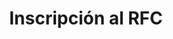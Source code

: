 ---
title: "Inscripción al RFC"
description: "Registro completo de personas físicas y morales ante el SAT con asesoría personalizada para elegir el régimen fiscal más conveniente para tu situación."
shortDescription: "Registro completo de personas físicas y morales ante el SAT. Incluye asesoría para elegir el régimen fiscal más conveniente."
icon: "📋"
price: 1500
priceNote: "desde"
deliveryTime: "3-5 días hábiles"
badge: "Esencial"
featured: true
heroImage: "/images/servicios/inscripcion-rfc.jpg"
ctaText: "Solicitar Servicio"
ctaUrl: "#contacto"
secondaryCtaText: "Consultar Requisitos"
secondaryCtaUrl: "#requisitos"

benefits:
  - title: "Asesoría Personalizada"
    description: "Evaluamos tu situación particular para recomendarte el régimen fiscal que optimice tu carga tributaria."
    icon: "👨‍💼"
  - title: "Trámite Completo"
    description: "Nos encargamos de todo el proceso, desde la preparación de documentos hasta la finalización del trámite ante el SAT."
    icon: "✅"
  - title: "Acompañamiento Post-Registro"
    description: "Te explicamos las obligaciones fiscales que adquieres y los siguientes pasos a realizar."
    icon: "🤝"
  - title: "Verificación de Datos"
    description: "Nos aseguramos que toda la información esté correcta para evitar problemas futuros con el SAT."
    icon: "🔍"

process:
  - title: "Evaluación Inicial"
    description: "Analizamos tu actividad económica, ingresos proyectados y situación particular."
    icon: "📊"
  - title: "Determinación del Régimen Fiscal"
    description: "Te recomendamos el régimen fiscal más conveniente con base en el análisis realizado."
    icon: "⚖️"
  - title: "Preparación de Documentos"
    description: "Recopilamos y preparamos toda la documentación necesaria para el trámite."
    icon: "📝"
  - title: "Presentación ante el SAT"
    description: "Realizamos el trámite correspondiente ante las autoridades fiscales."
    icon: "🏢"
  - title: "Entrega de Documentación"
    description: "Te entregamos toda la documentación oficial y te explicamos tus nuevas obligaciones fiscales."
    icon: "📋"

requirements:
  - "Identificación oficial vigente (INE, pasaporte)"
  - "CURP"
  - "Comprobante de domicilio (no mayor a 3 meses)"
  - "Correo electrónico personal"
  - "Teléfono de contacto"
  - "Para personas morales: acta constitutiva, identificación del representante legal"

deliverables:
  - "Constancia de Situación Fiscal"
  - "Cédula de Identificación Fiscal (CIF)"
  - "Acuse de inscripción al RFC"
  - "Guía de obligaciones fiscales según régimen"
  - "Calendario de obligaciones fiscales personalizado"

relatedServices:
  - "tramite-efirma-csd"
  - "cambio-regimen-fiscal"
  - "regularizacion-fiscal"

faqs:
  - question: "¿Cuánto tiempo toma el trámite completo?"
    answer: "El tiempo promedio es de 3 a 5 días hábiles, dependiendo de la complejidad del caso y la carga de trabajo del SAT."
  - question: "¿Necesito asistir personalmente a las oficinas del SAT?"
    answer: "En la mayoría de los casos no es necesario. Nosotros realizamos todo el trámite con una carta poder. Solo en casos especiales podría requerirse tu presencia."
  - question: "¿Qué régimen fiscal me conviene más?"
    answer: "Depende de múltiples factores como tu actividad económica, nivel de ingresos esperados, y si tienes otras fuentes de ingresos. Durante la asesoría personalizada evaluamos tu caso particular para recomendarte la mejor opción."
  - question: "¿El servicio incluye la obtención de la e.firma?"
    answer: "No, la e.firma es un trámite separado que puedes contratar adicionalmente. Ofrecemos un paquete con descuento si contratas ambos servicios."
  - question: "¿Puedo cambiar de régimen fiscal después?"
    answer: "Sí, es posible cambiar de régimen fiscal posteriormente. Contamos también con el servicio de cambio de régimen fiscal si lo necesitas en el futuro."

testimonials:
  - quote: "El proceso fue muy sencillo gracias a su asesoría. Me explicaron claramente las ventajas y desventajas de cada régimen y me ayudaron a tomar la mejor decisión para mi negocio."
    author: "Carlos Mendoza"
    position: "Emprendedor"
    company: "Diseños Creativos S.A. de C.V."
  - quote: "Como profesionista independiente, no tenía idea de cómo empezar a facturar. Todoconta me guió durante todo el proceso y ahora tengo todo en regla con el SAT."
    author: "Laura Jiménez"
    position: "Arquitecta"

seoTitle: "Inscripción al RFC para Personas Físicas y Morales | Servicio Especializado"
seoDescription: "Trámite completo de inscripción al RFC con asesoría personalizada para elegir el régimen fiscal más conveniente. Servicio profesional para personas físicas y morales."
seoKeywords: ["inscripción RFC", "alta en SAT", "registro RFC", "trámite fiscal", "régimen fiscal", "personas físicas", "personas morales"]
---